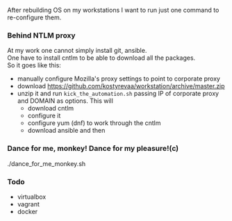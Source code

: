 After rebuilding OS on my workstations I want to run just one command to re-configure them.

### Behind NTLM proxy
At my work one cannot simply install git, ansible.  
One have to install cntlm to be able to download all the packages.  
So it goes like this:
  - manually configure Mozilla's proxy settings to point to corporate proxy
  - download https://github.com/kostyrevaa/workstation/archive/master.zip
  - unzip it and run `kick_the_automation.sh` passing IP of corporate proxy and DOMAIN as options. This will
    - download cntlm
    - configure it
    - configure yum (dnf) to work through the cntlm
    - download ansible and then

### Dance for me, monkey! Dance for my pleasure!(c)
./dance_for_me_monkey.sh






### Todo
- virtualbox
- vagrant
- docker
